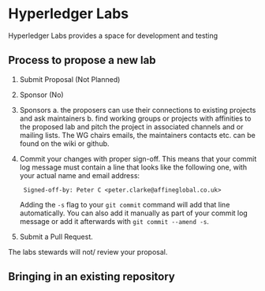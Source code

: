 # Hyperledger Labs

Hyperledger Labs provides a space for development and testing

## Process to propose a new lab

1. Submit Proposal (Not Planned)
2. Sponsor (No)
3. Sponsors 
        a. the proposers can use their connections to existing projects and ask maintainers
        b. find working groups or projects with affinities to the proposed lab and pitch the project in associated channels and or mailing lists. The WG chairs emails, the maintainers contacts etc. can be found on the wiki or github.  
        
4. Commit your changes with proper sign-off. This means that your commit
log message must contain a line that looks like the following one,
with your actual name and email address:

        Signed-off-by: Peter C <peter.clarke@affineglobal.co.uk>

   Adding the `-s` flag to your `git commit` command will add that line
automatically. You can also add it manually as part of your commit
log message or add it afterwards with `git commit --amend -s`.

5. Submit a Pull Request.

The labs stewards will not/ review your proposal.

## Bringing in an existing repository


